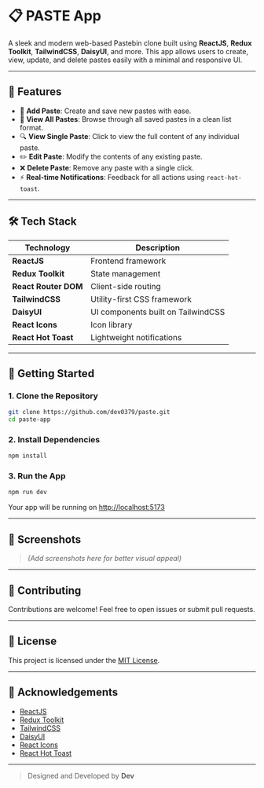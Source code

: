 # 📋 PASTE App

A sleek and modern web-based Pastebin clone built using **ReactJS**, **Redux Toolkit**, **TailwindCSS**, **DaisyUI**, and more. This app allows users to create, view, update, and delete pastes easily with a minimal and responsive UI.

---

## 🚀 Features

- 🔐 **Add Paste**: Create and save new pastes with ease.
- 📜 **View All Pastes**: Browse through all saved pastes in a clean list format.
- 🔍 **View Single Paste**: Click to view the full content of any individual paste.
- ✏️ **Edit Paste**: Modify the contents of any existing paste.
- ❌ **Delete Paste**: Remove any paste with a single click.
- ⚡ **Real-time Notifications**: Feedback for all actions using `react-hot-toast`.

---

## 🛠️ Tech Stack

| Technology           | Description                        |
| -------------------- | ---------------------------------- |
| **ReactJS**          | Frontend framework                 |
| **Redux Toolkit**    | State management                   |
| **React Router DOM** | Client-side routing                |
| **TailwindCSS**      | Utility-first CSS framework        |
| **DaisyUI**          | UI components built on TailwindCSS |
| **React Icons**      | Icon library                       |
| **React Hot Toast**  | Lightweight notifications          |

---

## 🚦 Getting Started

### 1. Clone the Repository

```bash
git clone https://github.com/dev0379/paste.git
cd paste-app
```

### 2. Install Dependencies

```bash
npm install
```

### 3. Run the App

```bash
npm run dev
```

Your app will be running on [http://localhost:5173](http://localhost:5173)

---

## 📸 Screenshots

> _(Add screenshots here for better visual appeal)_

---

## 🤝 Contributing

Contributions are welcome! Feel free to open issues or submit pull requests.

---

## 📃 License

This project is licensed under the [MIT License](LICENSE).

---

## 🙌 Acknowledgements

- [ReactJS](https://reactjs.org/)
- [Redux Toolkit](https://redux-toolkit.js.org/)
- [TailwindCSS](https://tailwindcss.com/)
- [DaisyUI](https://daisyui.com/)
- [React Icons](https://react-icons.github.io/react-icons/)
- [React Hot Toast](https://react-hot-toast.com/)

---

> Designed and Developed by **Dev**
